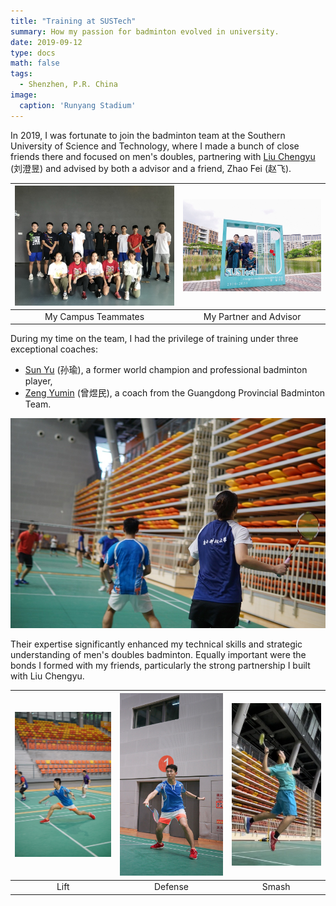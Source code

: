 ```yaml
---
title: "Training at SUSTech"
summary: How my passion for badminton evolved in university.
date: 2019-09-12
type: docs
math: false
tags:
  - Shenzhen, P.R. China
image:
  caption: 'Runyang Stadium'
---
```


In 2019, I was fortunate to join the badminton team at the Southern University of Science and Technology, where I made a bunch of close friends there and focused on men's doubles, partnering with [Liu Chengyu](http://www.jiangxingyusustech.com/page131?article_id=64) (刘澄昱) and advised by both a advisor and a friend, Zhao Fei (赵飞).

| ![Friend1](images/bmt1-2.jpg) | ![Friend2](images/bmt1-1.jpg) |
|:-----------------------------:|:----------------------------:|
| My Campus Teammates           | My Partner and Advisor        |
    

During my time on the team, I had the privilege of training under three exceptional coaches:

- [Sun Yu](https://bwfbadminton.com/player/92736/sun-yu) (孙瑜), a former world champion and professional badminton player,  
- [Zeng Yumin](http://sport.sustech.edu.cn/show-29-4-1.html) (曾煜民), a coach from the Guangdong Provincial Badminton Team.

![SUSTech Coach](images/bmt1-6.jpg)

Their expertise significantly enhanced my technical skills and strategic understanding of men's doubles badminton. Equally important were the bonds I formed with my friends, particularly the strong partnership I built with Liu Chengyu.

| ![Drop Shot](images/bmt1-3.jpg) | ![Doubles Play](images/bmt1-4.jpg) | ![Smash](images/bmt1-5.jpg) |
|:------------------------------:|:----------------------------------:|:----------------------------:|
| Lift                      | Defense                       | Smash                        |

<!-- Before joining the SUSTech badminton team, I played in a more casual style. You can watch how I played then in the videos below. In the next post, I’ll share how my gameplay evolved after joining the team.
| {{< video src="images/bmt1-v1.mp4" controls="yes" >}} | {{< video src="images/bmt1-v2.mp4" controls="yes" >}} | -->

